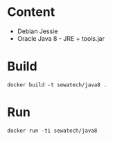# Content

* Debian Jessie
* Oracle Java 8 - JRE + tools.jar

# Build

	docker build -t sewatech/java8 .

# Run

    docker run -ti sewatech/java8


